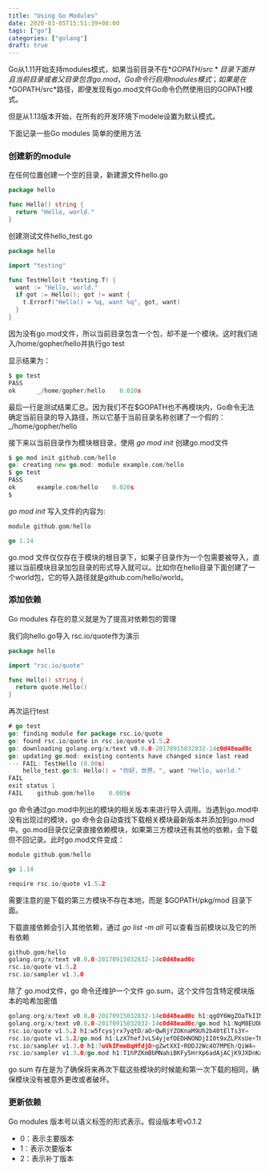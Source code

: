 ```yaml
---
title: "Using Go Modules"
date: 2020-03-05T15:51:39+08:00
tags: ["go"]
categories: ["golang"]
draft: true
---
```


Go从1.11开始支持modules模式，如果当前目录不在*$GOPATH/src*目录下面并且当前目录或者父目录包含go.mod，Go命令行启用modules模式；如果是在*$GOPATH/src*路径，即便发现有go.mod文件Go命令仍然使用旧的GOPATH模式。

但是从1.13版本开始，在所有的开发环境下modele设置为默认模式。

下面记录一些Go modules 简单的使用方法

### 创建新的module

在任何位置创建一个空的目录，新建源文件hello.go

```go
package hello

func Hello() string {
  return "Hello, world."
}
```

创建测试文件hello_test.go

```go
package hello

import "testing"

func TestHello(t *testing.T) {
  want := "Hello, world."
  if got := Hello(); got != want {
    t.Errorf("Hello() = %q, want %q", got, want)
  }
}
```

因为没有go.mod文件，所以当前目录包含一个包，却不是一个模块。这时我们进入/home/gopher/hello并执行go test

显示结果为：

```go
$ go test
PASS
ok      _/home/gopher/hello    0.020s
```

最后一行是测试结果汇总。因为我们不在$GOPATH也不再模块内，Go命令无法确定当前目录的导入路径，所以它基于当前目录名称创建了一个假的：_/home/gopher/hello

接下来以当前目录作为模块根目录，使用 *go mod init* 创建go.mod文件

```go
$ go mod init github.com/hello
go: creating new go.mod: module example.com/hello
$ go test
PASS
ok      example.com/hello    0.020s
$
```

*go mod init* 写入文件的内容为:

```go
module github.gom/hello

go 1.14
```

go.mod 文件仅仅存在于模块的根目录下，如果子目录作为一个包需要被导入，直接以当前模块目录加包目录的形式导入就可以。比如你在hello目录下面创建了一个world包，它的导入路径就是github.com/hello/world。

### 添加依赖

Go modules 存在的意义就是为了提高对依赖包的管理

我们向hello.go导入 rsc.io/quote作为演示

```go
package hello

import "rsc.io/quote"

func Hello() string {
  return quote.Hello()
}
```

再次运行test

```go
# go test
go: finding module for package rsc.io/quote
go: found rsc.io/quote in rsc.io/quote v1.5.2
go: downloading golang.org/x/text v0.0.0-20170915032832-14c0d48ead0c
go: updating go.mod: existing contents have changed since last read
--- FAIL: TestHello (0.00s)
    hello_test.go:8: Hello() = "你好，世界。", want "Hello, world."
FAIL
exit status 1
FAIL	github.gom/hello	0.005s
```

go 命令通过go.mod中列出的模块的相关版本来进行导入调用。当遇到go.mod中没有出现过的模块，go 命令会自动查找下载相关模块最新版本并添加到go.mod中。go.mod目录仅记录直接依赖模块，如果第三方模块还有其他的依赖，会下载但不回记录。此时go.mod文件变成：

```go
module github.gom/hello

go 1.14

require rsc.io/quote v1.5.2
```

需要注意的是下载的第三方模块不存在本地，而是 $GOPATH/pkg/mod 目录下面。

下载直接依赖会引入其他依赖，通过 *go list -m all* 可以查看当前模块以及它的所有依赖

```go
github.gom/hello
golang.org/x/text v0.0.0-20170915032832-14c0d48ead0c
rsc.io/quote v1.5.2
rsc.io/sampler v1.3.0
```

除了 go.mod文件，go 命令还维护一个文件 go.sum，这个文件包含特定模块版本的哈希加密值

```go
golang.org/x/text v0.0.0-20170915032832-14c0d48ead0c h1:qgOY6WgZOaTkIIMiVjBQcw93ERBE4m30iBm00nkL0i8=
golang.org/x/text v0.0.0-20170915032832-14c0d48ead0c/go.mod h1:NqM8EUOU14njkJ3fqMW+pc6Ldnwhi/IjpwHt7yyuwOQ=
rsc.io/quote v1.5.2 h1:w5fcysjrx7yqtD/aO+QwRjYZOKnaM9Uh2b40tElTs3Y=
rsc.io/quote v1.5.2/go.mod h1:LzX7hefJvL54yjefDEDHNONDjII0t9xZLPXsUe+TKr0=
rsc.io/sampler v1.3.0 h1:7uVkIFmeBqHfdjD+gZwtXXI+RODJ2Wc4O7MPEh/QiW4=
rsc.io/sampler v1.3.0/go.mod h1:T1hPZKmBbMNahiBKFy5HrXp6adAjACjK9JXDnKaTXpA=
```

go.sum 存在是为了确保将来再次下载这些模块的时候能和第一次下载的相同，确保模块没有被意外更改或者破坏。

### 更新依赖

Go  modules 版本号以语义标签的形式表示。假设版本号v0.1.2

- 0：表示主要版本
- 1：表示次要版本
- 2：表示补丁版本